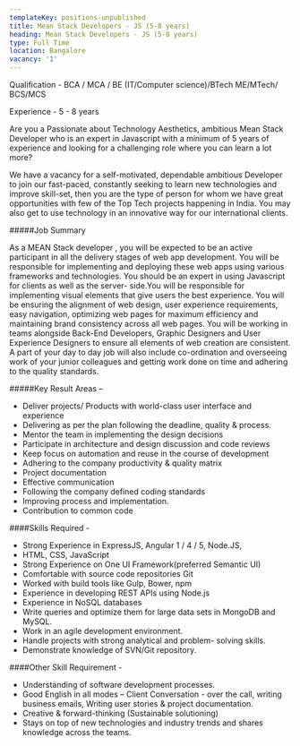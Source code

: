 ```yaml
---
templateKey: positions-unpublished
title: Mean Stack Developers - JS (5-8 years)
heading: Mean Stack Developers - JS (5-8 years)
type: Full Time
location: Bangalore
vacancy: '1'
---
```


Qualification - BCA / MCA / BE (IT/Computer science)/BTech ME/MTech/ BCS/MCS

Experience - 5 - 8 years

Are you a Passionate about Technology Aesthetics, ambitious Mean Stack Developer who is an expert in Javascript with a minimum of 5 years of experience and looking for a challenging role where you can learn a lot more?

We have a vacancy for a self-motivated, dependable ambitious Developer to join our fast-paced, constantly seeking to learn new technologies and improve skill-set, then you are the type of person for whom we have great opportunities with few of the Top Tech projects happening in India. You may also get to use technology in an innovative way for our international clients.  


#####Job Summary

As a MEAN Stack developer , you will be expected to be an active participant in all the delivery stages of web app development. You will be responsible for implementing and deploying these web apps using various frameworks and technologies. You should be an expert in using Javascript for clients as well as the server- side.You will be responsible for implementing visual elements that give users the best experience. You will be ensuring the alignment of web design, user experience requirements, easy navigation, optimizing web pages for maximum efficiency and maintaining brand consistency across all web pages. You will be working in teams alongside Back-End Developers, Graphic Designers and User Experience Designers to ensure all elements of web creation are consistent. A part of your day to day job will also include co-ordination and overseeing work of your junior colleagues and getting work done on time and adhering to the quality standards.


#####Key Result Areas –
* Deliver projects/ Products with world-class user interface and experience
* Delivering as per the plan following the deadline, quality & process.
* Mentor the team in implementing the design decisions
* Participate in architecture and design discussion and code reviews
* Keep focus on automation and reuse in the course of development 
* Adhering to the company productivity & quality matrix
* Project documentation 
* Effective communication
* Following the company defined coding standards
* Improving process and implementation. 
* Contribution to common code

 

####Skills Required -

* Strong Experience in ExpressJS, Angular 1 / 4 / 5, Node.JS, 
* HTML, CSS, JavaScript
* Strong Experience on One UI Framework(preferred Semantic UI)
* Comfortable with source code repositories Git
* Worked with build tools like Gulp, Bower, npm
* Experience in developing REST APIs using Node.js
* Experience in NoSQL databases
* Write queries and optimize them for large data sets in MongoDB and MySQL.
* Work in an agile development environment.
* Handle projects with strong analytical and problem- solving skills.
* Demonstrate knowledge of SVN/Git repository.
 


####Other Skill Requirement -
* Understanding of software development processes.
* Good English in all modes –  Client Conversation - over the call, writing business emails, Writing user stories & project documentation.
* Creative & forward-thinking (Sustainable solutioning) 
* Stays on top of new technologies and industry trends and shares knowledge across the teams. 
 

